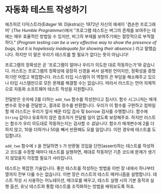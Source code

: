 # 자동화 테스트 작성하기

에츠허르 다익스트라(Edsger W. Dijkstra)는 1972년 자신의 에세이 '겸손한 프로그래머' (*The Humble Programmer*)에서
"프로그램 테스트는 버그의 존재를 보여주는 데에는 매우 효율적인 방법일 수 있지만, 버그의 부재를 보여주기에는 절망적으로 부적절하다."
(*Program testing can be a very effective way to show the presence of bugs, but it is hopelessly inadequate for showing their absence.*)
라고 말했습니다. 하지만 이 말은 우리가 테스트를 할 필요가 없다는 뜻이 아닙니다!

프로그램의 정확성은 곧 '프로그램이 얼마나 우리가 의도한 대로 작동하는가'와 같습니다.
러스트는 프로그램의 정확성에 굉장히 신경을 써서 설계된 언어지만,
정확성을 증명하기란 어렵고 복잡합니다.
러스트 타입 시스템이 이 역할의 큰 부담을 해소해주고 있으나
타입 시스템만으로 모든 문제를 해결할 수는 없습니다.
따라서 러스트는 언어 자체적으로 자동화 소프트웨어 테스트 작성을 지원합니다.

전달받은 숫자에 2를 더하는 `add_two` 함수를 작성한다고 칩시다.
함수 시그니처는 매개변수로 정수를 전달받고, 결과로 정수를 반환합니다.
우리가 이 함수를 구현하고 컴파일할 때 러스트는
우리가 앞서 배운 타입 검사 및 borrow 검사를 수행합니다.
함수에 `String` 값이나 유효하지 않은 참조자가 전달될 일이 없도록 보장해주죠.
하지만 러스트는 함수가 우리 의도대로 작동하는지는 검사할 수 *없습니다.*
함수가 매개변수에 2를 더하지 않고,
10을 더하거나 50을 빼서 반환해도 모를 일입니다.
이런 경우에 테스트를 도입합니다.

`add_two` 함수에 `3` 을 전달하면 `5` 가 반환될 것임을 단언(assert)하는 테스트를 작성하고
코드를 수정할 때마다 테스트를 실행하면, 제대로 작동하던 기존 코드에
문제가 생기지 않았을지 걱정할 필요가
사라집니다.

테스트는 복잡한 기술입니다. 좋은 테스트를 작성하는 방법을 이번 장 내에서
하나부터 열까지 전부 다룰 수는 없습니다. 이번 장은 러스트의 테스트 메커니즘을 설명합니다.
테스트 작성 시 사용하는 어노테이션, 매크로를 배우고,
테스트 실행 시의 기본 동작과 실행 옵션, 유닛 테스트와
통합 테스트를 조직화하는 방법을 배워보도록 하죠.
